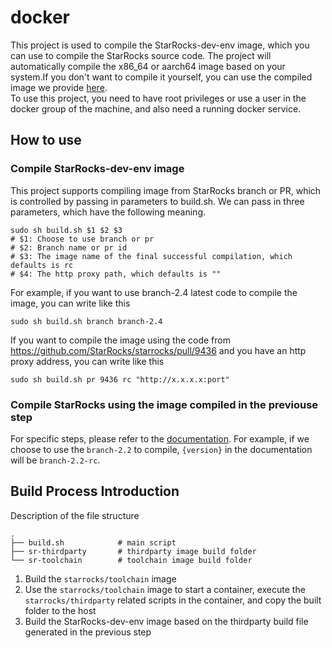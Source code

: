 # docker 

This project is used to compile the StarRocks-dev-env image, which you can use to compile the StarRocks source code. The project will automatically compile the x86_64 or aarch64 image based on your system.If you don't want to compile it yourself, you can use the compiled image we provide [here](https://registry.hub.docker.com/r/starrocks/dev-env/tags).  
To use this project, you need to have root privileges or use a user in the docker group of the machine, and also need a running docker service.

## How to use
### Compile StarRocks-dev-env image
This project supports compiling image from StarRocks branch or PR, which is controlled by passing in parameters to build.sh. We can pass in three parameters, which have the following meaning.
```
sudo sh build.sh $1 $2 $3
# $1: Choose to use branch or pr
# $2: Branch name or pr id
# $3: The image name of the final successful compilation, which defaults is rc
# $4: The http proxy path, which defaults is ""
```
For example, if you want to use branch-2.4 latest code to compile the image, you can write like this
```
sudo sh build.sh branch branch-2.4
```
If you want to compile the image using the code from https://github.com/StarRocks/starrocks/pull/9436 and you have an http proxy address, you can write like this
```
sudo sh build.sh pr 9436 rc "http://x.x.x.x:port"
```
### Compile StarRocks using the image compiled in the previouse step
For specific steps, please refer to the [documentation](https://docs.starrocks.com/en-us/main/administration/Build_in_docker). For example, if we choose to use the `branch-2.2` to compile, `{version}` in the documentation will be `branch-2.2-rc`.

## Build Process Introduction
Description of the file structure
```
.
├── build.sh            # main script
├── sr-thirdparty       # thirdparty image build folder
└── sr-toolchain        # toolchain image build folder
```
1. Build the `starrocks/toolchain` image
2. Use the `starrocks/toolchain` image to start a container, execute the `starrocks/thirdparty` related scripts in the container, and copy the built folder to the host
3. Build the StarRocks-dev-env image based on the thirdparty build file generated in the previous step

